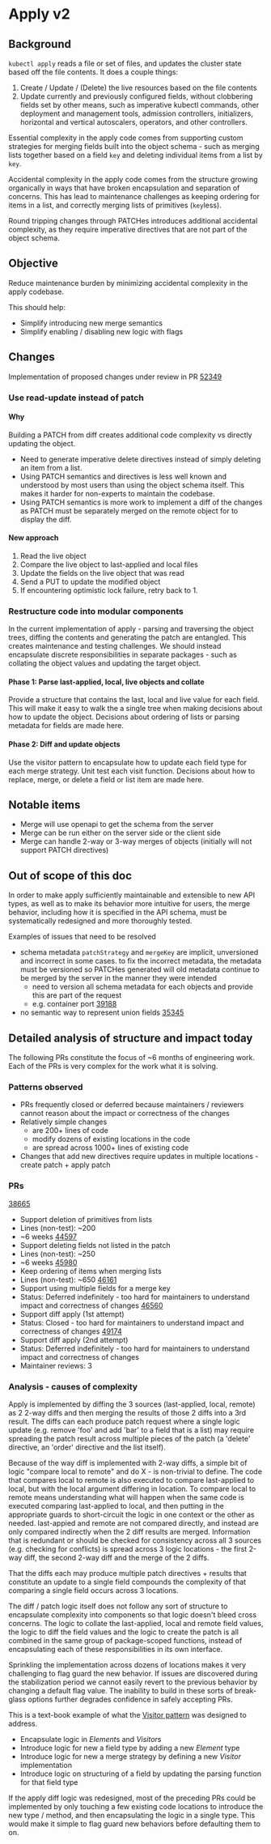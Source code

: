 # Apply v2

## Background

`kubectl apply` reads a file or set of files, and updates the cluster state based off the file contents.
It does a couple things:

1. Create / Update / (Delete) the live resources based on the file contents
2. Update currently and previously configured fields, without clobbering fields set by other means,
   such as imperative kubectl commands, other deployment and management tools, admission controllers,
   initializers, horizontal and vertical autoscalers, operators, and other controllers.

Essential complexity in the apply code comes from supporting custom strategies for
merging fields built into the object schema -
such as merging lists together based on a field `key` and deleting individual
items from a list by `key`.

Accidental complexity in the apply code comes from the structure growing organically in ways that have
broken encapsulation and separation of concerns.  This has lead to maintenance challenges as
keeping ordering for items in a list, and correctly merging lists of primitives (`key`less).

Round tripping changes through PATCHes introduces additional accidental complexity,
as they require imperative directives that are not part of the object schema.

## Objective


Reduce maintenance burden by minimizing accidental complexity in the apply codebase.

This should help:

- Simplify introducing new merge semantics
- Simplify enabling / disabling new logic with flags

## Changes

Implementation of proposed changes under review in PR [52349](https://github.com/kubernetes/kubernetes/pull/52349)

### Use read-update instead of patch

#### Why

Building a PATCH from diff creates additional code complexity vs directly updating the object.

- Need to generate imperative delete directives instead of simply deleting an item from a list.
- Using PATCH semantics and directives is less well known and understood by most users
  than using the object schema itself.  This makes it harder for non-experts to maintain the codebase.
- Using PATCH semantics is more work to implement a diff of the changes as
  PATCH must be separately merged on the remote object for to display the diff.

#### New approach

1. Read the live object
2. Compare the live object to last-applied and local files
3. Update the fields on the live object that was read
4. Send a PUT to update the modified object
5. If encountering optimistic lock failure, retry back to 1.

### Restructure code into modular components

In the current implementation of apply - parsing and traversing the object trees, diffing the
contents and generating the patch are entangled.  This creates maintenance and
testing challenges.  We should instead encapsulate discrete responsibilities in separate packages -
such as collating the object values and updating the target object.

#### Phase 1: Parse last-applied, local, live objects and collate

Provide a structure that contains the last, local and live value for each field.  This
will make it easy to walk the a single tree when making decisions about how to update the object.
Decisions about ordering of lists or parsing metadata for fields are made here.

#### Phase 2: Diff and update objects

Use the visitor pattern to encapsulate how to update each field type for each merge strategy.
Unit test each visit function.  Decisions about how to replace, merge, or delete a field or
list item are made here.

## Notable items

- Merge will use openapi to get the schema from the server
- Merge can be run either on the server side or the client side
- Merge can handle 2-way or 3-way merges of objects (initially will not support PATCH directives)

## Out of scope of this doc

In order to make apply sufficiently maintainable and extensible to new API types, as well as to make its
behavior more intuitive for users, the merge behavior, including how it is specified in the API schema,
must be systematically redesigned and more thoroughly tested.

Examples of issues that need to be resolved

- schema metadata `patchStrategy` and `mergeKey` are implicit, unversioned and incorrect in some cases.
  to fix the incorrect metadata, the metadata must be versioned so PATCHes generated will old metadata continue
  to be merged by the server in the manner they were intended
  - need to version all schema metadata for each objects and provide this are part of the request
  - e.g. container port [39188](https://github.com/kubernetes/kubernetes/issues/39188)
- no semantic way to represent union fields [35345](https://github.com/kubernetes/kubernetes/issues/35345)


## Detailed analysis of structure and impact today

The following PRs constitute the focus of ~6 months of engineering work.  Each of the PRs is very complex
for the work what it is solving.

### Patterns observed

- PRs frequently closed or deferred because maintainers / reviewers cannot reason about the impact or
  correctness of the changes
- Relatively simple changes
  - are 200+ lines of code
  - modify dozens of existing locations in the code
  - are spread across 1000+ lines of existing code
- Changes that add new directives require updates in multiple locations - create patch + apply patch

### PRs

[38665](https://github.com/kubernetes/kubernetes/pull/38665/files)
- Support deletion of primitives from lists
- Lines (non-test): ~200
- ~6 weeks
[44597](https://github.com/kubernetes/kubernetes/pull/44597/files)
- Support deleting fields not listed in the patch
- Lines (non-test): ~250
- ~6 weeks
[45980](https://github.com/kubernetes/kubernetes/pull/45980/files#diff-101008d96c4444a5813f7cb6b54aaff6)
- Keep ordering of items when merging lists
- Lines (non-test): ~650
[46161](https://github.com/kubernetes/kubernetes/pull/46161/files#diff-101008d96c4444a5813f7cb6b54aaff6)
- Support using multiple fields for a merge key
- Status: Deferred indefinitely - too hard for maintainers to understand impact and correctness of changes
[46560](https://github.com/kubernetes/kubernetes/pull/46560/files)
- Support diff apply (1st attempt)
- Status: Closed - too hard for maintainers to understand impact and correctness of changes
[49174](https://github.com/kubernetes/kubernetes/pull/49174/files)
- Support diff apply (2nd attempt)
- Status: Deferred indefinitely - too hard for maintainers to understand impact and correctness of changes
- Maintainer reviews: 3


### Analysis - causes of complexity

Apply is implemented by diffing the 3 sources (last-applied, local, remote) as 2 2-way diffs and then
merging the results of those 2 diffs into a 3rd result.  The diffs can each produce patch request where
a single logic update (e.g. remove 'foo' and add 'bar' to a field that is a list) may require spreading the
patch result across multiple pieces of the patch (a 'delete' directive, an 'order' directive
and the list itself).

Because of the way diff is implemented with 2-way diffs, a simple bit of logic
"compare local to remote" and do X - is non-trivial to define.  The code that compares local to remote
is also executed to compare last-applied to local, but with the local argument differing in location.
To compare local to remote means understanding what will happen when the same code is executed
comparing last-applied to local, and then putting in the appropriate guards to short-circuit the
logic in one context or the other as needed.  last-appied and remote are not compared directly, and instead
are only compared indirectly when the 2 diff results are merged.  Information that is redundant or
should be checked for consistency across all 3 sources (e.g. checking for conflicts) is spread across
3 logic locations - the first 2-way diff, the second 2-way diff and the merge of the 2 diffs.

That the diffs each may produce multiple patch directives + results that constitute an update to a single
field compounds the complexity of that comparing a single field occurs across 3 locations.
 
The diff / patch logic itself does not follow any sort of structure to encapsulate complexity
into components so that logic doesn't bleed cross concerns.  The logic to collate the last-applied, local and
remote field values, the logic to diff the field values and the logic to create the patch is
all combined in the same group of package-scoped functions, instead of encapsulating
each of these responsibilities in its own interface.

Sprinkling the implementation across dozens of locations makes it very challenging to
flag guard the new behavior.  If issues are discovered during the stabilization period we cannot
easily revert to the previous behavior by changing a default flag value.  The inability to build
in these sorts of break-glass options further degrades confidence in safely accepting PRs.

This is a text-book example of what the [Visitor pattern](https://en.wikipedia.org/wiki/Visitor_pattern) 
was designed to address.

- Encapsulate logic in *Element*s and *Visitor*s
- Introduce logic for new a field type by adding a new *Element* type
- Introduce logic for new a merge strategy by defining a new *Visitor* implementation
- Introduce logic on structuring of a field by updating the parsing function for that field type

If the apply diff logic was redesigned, most of the preceding PRs could be implemented by
only touching a few existing code locations to introduce the new type / method, and
then encapsulating the logic in a single type.  This would make it simple to flag guard
new behaviors before defaulting them to on.

